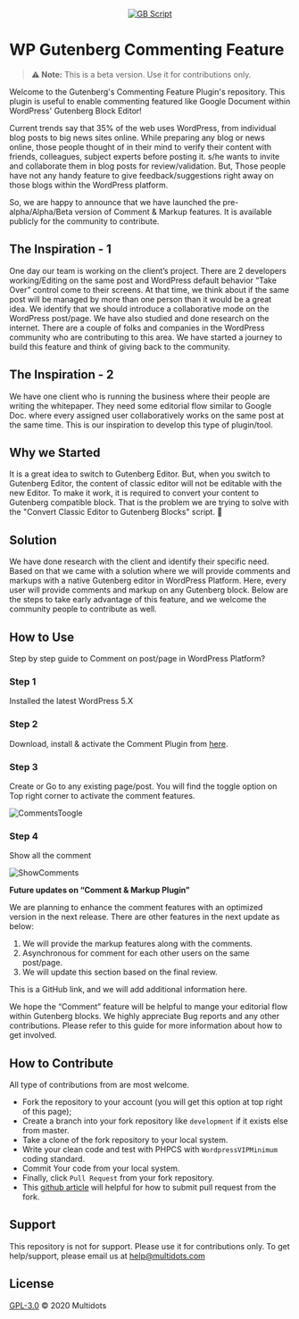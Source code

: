<p align="center"><a href="#"><img src="https://user-images.githubusercontent.com/25176325/84026613-44faa480-a9ab-11ea-803c-0506bf9afd54.png" alt="GB Script"></a></p>

# WP Gutenberg Commenting Feature

> **⚠️ Note:** This is a beta version. Use it for contributions only.


Welcome to the Gutenberg's Commenting Feature Plugin's repository. This plugin is useful to enable commenting featured like Google Document within WordPress' Gutenberg Block Editor!

Current trends say that 35% of the web uses WordPress, from individual blog posts to big news sites online. While preparing any blog or news online, those people thought of in their mind to verify their content with friends, colleagues, subject experts before posting it. s/he wants to invite and collaborate them in blog posts for review/validation. But, Those people have not any handy feature to give feedback/suggestions right away on those blogs within the WordPress platform.

So, we are happy to announce that we have launched the pre-alpha/Alpha/Beta version of Comment & Markup features. It is available publicly for the community to contribute.

## The Inspiration - 1
 
 One day our team is working on the client’s project. There are 2 developers working/Editing on the same post and WordPress default behavior “Take Over” control come to their screens. At that time, we think about if the same post will be managed by more than one person than it would be a great idea. We identify that we should introduce a collaborative mode on the WordPress post/page. We have also studied and done research on the internet. There are a couple of folks and companies in the WordPress community who are contributing to this area. We have started a journey to build this feature and think of giving back to the community.
 
## The Inspiration - 2 

We have one client who is running the business where their people are writing the whitepaper. They need some editorial flow similar to Google Doc. where every assigned user collaboratively works on the same post at the same time. This is our inspiration to develop this type of plugin/tool.

## Why we Started 

It is a great idea to switch to Gutenberg Editor. But, when you switch to Gutenberg Editor, the content of classic editor will not be editable with the new Editor. To make it work, it is required to convert your content to Gutenberg compatible block. That is the problem we are trying to solve with the "Convert Classic Editor to Gutenberg Blocks" script. 💭

## Solution

We have done research with the client and identify their specific need. Based on that we came with a solution where we will provide comments and markups with a native Gutenberg editor in WordPress Platform. Here, every user will provide comments and markup on any Gutenberg block. Below are the steps to take early advantage of this feature, and we welcome the community people to contribute as well.

## How to Use

Step by step guide to Comment on post/page in WordPress Platform?

### Step 1

Installed the latest WordPress 5.X

### Step 2

Download, install & activate the Comment Plugin from [here](https://wordpress.org/plugins/convert-classic-editor-to-blocks/).

### Step 3

Create or Go to any existing page/post. You will find the toggle option on Top right corner to activate the comment features.

![CommentsToogle](https://user-images.githubusercontent.com/25176325/84027035-f6013f00-a9ab-11ea-85ef-e9a2a10a4ee7.png)

### Step 4

Show all the comment

![ShowComments](https://user-images.githubusercontent.com/25176325/84027193-3791ea00-a9ac-11ea-98cb-34811a54875f.png)

**Future updates on “Comment & Markup Plugin”** 

We are planning to enhance the comment features with an optimized version in the next release. There are other features in the next update as below:

1. We will provide the markup features along with the comments.
2. Asynchronous for comment for each other users on the same post/page.
3. We will update this section based on the final review.

This is a GitHub link, and we will add additional information here.

We hope the “Comment” feature will be helpful to mange your editorial flow within Gutenberg  blocks. We highly appreciate Bug reports and any other contributions. Please refer to this guide for more information about how to get involved.

## How to Contribute 

All type of contributions from are most welcome.

- Fork the repository to your account (you will get this option at top right of this page);
- Create a branch into your fork repository like `development` if it exists else from master.
- Take a clone of the fork repository to your local system.
- Write your clean code and test with PHPCS with `WordpressVIPMinimum` coding standard.
- Commit Your code from your local system. 
- Finally, click `Pull Request` from your fork repository.
- This [github article](https://help.github.com/en/articles/creating-a-pull-request-from-a-fork) will helpful for how to submit pull request from the fork.

## Support 
This repository is not for support. Please use it for contributions only. To get help/support, please email us at [help@multidots.com](mailto:help@multidots.com)

## License 

[GPL-3.0](LICENSE) © 2020 Multidots
